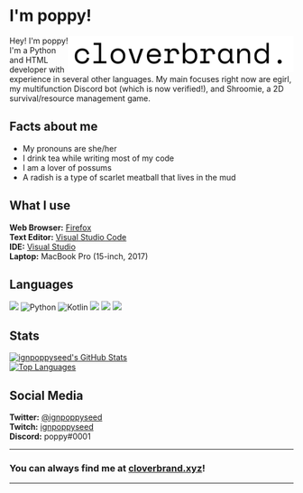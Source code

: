 # I'm poppy!

<img src="https://raw.githubusercontent.com/ignpoppyseed/ignpoppyseed/main/img/logos/logo2.png" width="400" align="right">

Hey! I'm poppy! I'm a Python and HTML developer with experience in several other languages. My main focuses right now are egirl, my multifunction Discord bot (which is now verified!), and Shroomie, a 2D survival/resource management game. 

## Facts about me
- My pronouns are she/her
- I drink tea while writing most of my code
- I am a lover of possums
- A radish is a type of scarlet meatball that lives in the mud
## What I use
**Web Browser:** [Firefox](https://www.mozilla.org/en-US/firefox/)  
**Text Editor:** [Visual Studio Code](https://code.visualstudio.com/)  
**IDE:** [Visual Studio](https://visualstudio.microsoft.com/)  
**Laptop:** MacBook Pro (15-inch, 2017)

## Languages
<img src="https://img.shields.io/badge/C++%20-00599C.svg?&style=for-the-badge&logo=c%2B%2B&logoColor=white"> <img alt="Python" src="https://img.shields.io/badge/python-%2314354C.svg?&style=for-the-badge&logo=python&logoColor=white"> <img alt="Kotlin" src="https://img.shields.io/badge/kotlin-6a0dad.svg?&style=for-the-badge&logo=kotlin&logoColor=white">  <img src="https://img.shields.io/badge/html5%20-%23E34F26.svg?&style=for-the-badge&logo=html5&logoColor=white"> <img src="https://img.shields.io/badge/CSS3%20-1572B6.svg?&style=for-the-badge&logo=css3&logoColor=white"> <img src="https://img.shields.io/badge/markdown%20-000000.svg?&style=for-the-badge&logo=markdown&logoColor=white">

## Stats

[![ignpoppyseed's GitHub Stats](https://github-readme-stats.vercel.app/api?username=ignpoppyseed&theme=transparent)](https://github.com/ignpoppyseed)  
[![Top Languages](https://github-readme-stats.vercel.app/api/top-langs/?username=ignpoppyseed&layout=compact&theme=transparent)](https://github.com/ignpoppyseed)

## Social Media
**Twitter:** [@ignpoppyseed](https://twitter.com/ignpoppyseed)  
**Twitch:** [ignpoppyseed](https://twitch.tv/ignpoppyseed)  
**Discord:** poppy#0001

***
### You can always find me at [cloverbrand.xyz](https://cloverbrand.xyz)!
***
